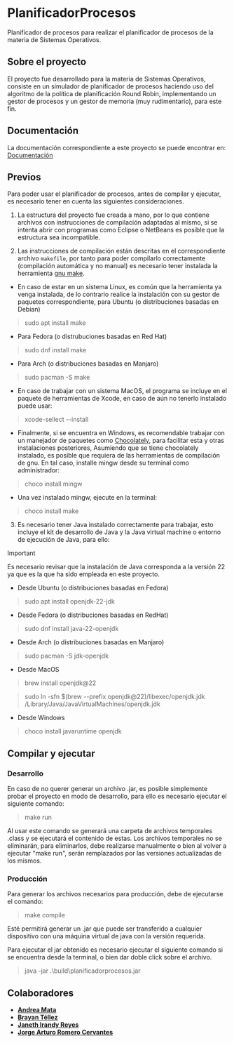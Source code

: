 # PlanificadorProcesos
Planificador de procesos para realizar el planificador de procesos de la materia de Sistemas Operativos.

## Sobre el proyecto
El proyecto fue desarrollado para la materia de Sistemas Operativos, consiste en un simulador de planificador de procesos haciendo uso del algoritmo de la política de planificación Round Robin, implementando un gestor de procesos y un gestor de memoria (muy rudimentario), para este fin.

## Documentación
La documentación correspondiente a este proyecto se puede encontrar en:
[Documentación](https://docs.google.com/document/d/1LmWvrZofBSCJoATmQdrziWC4EHy_jDRCppJTGdCcu9I/edit?usp=sharing)

## Previos
Para poder usar el planificador de procesos, antes de compilar y ejecutar, es necesario tener en cuenta las siguientes consideraciones.

1. La estructura del proyecto fue creada a mano, por lo que contiene archivos con instrucciones de compilación adaptadas al mismo, si se intenta abrir con programas como Eclipse o NetBeans es posible que la estructura sea incompatible.

2. Las instrucciones de compilación están descritas en el correspondiente archivo `makefile`, por tanto para poder compilarlo correctamente (compilación automática y no manual) es necesario tener instalada la herramienta [gnu make](https://www.gnu.org/software/make/manual/make.html).
- En caso de estar en un sistema Linux, es común que la herramienta ya venga instalada, de lo contrario realice la instalación con su gestor de paquetes correspondiente, para Ubuntu (o distribuciones basadas en Debian)
> sudo apt install make

- Para Fedora (o distrubuciones basadas en Red Hat)
> sudo dnf install make

- Para Arch (o distribuciones basadas en Manjaro)
> sudo pacman -S make

- En caso de trabajar con un sistema MacOS, el programa se incluye en el paquete de herramientas de Xcode, en caso de aún no tenerlo instalado puede usar:
> xcode-sellect --install

- Finalmente, si se encuentra en Windows, es recomendable trabajar con un manejador de paquetes como [Chocolately](https://chocolatey.org/), para facilitar esta y otras instalaciones posteriores, Asumiendo que se tiene chocolately instalado, es posible que requiera de las herramientas de compilación de gnu. En tal caso, installe mingw desde su terminal  como administrador:
> choco install mingw
- Una vez instalado mingw, ejecute en la terminal:
> choco install make

3. Es necesario tener Java instalado correctamente para trabajar, esto incluye el kit de desarrollo de Java y la Java virtual machine o entorno de ejecución de Java, para ello:

> [!Important]
> Es necesario revisar que la instalación de Java corresponda a la versión 22 ya que es la que ha sido empleada en este proyecto.

- Desde Ubuntu (o distribuciones basadas en Fedora)
> sudo apt install openjdk-22-jdk

- Desde Fedora (o distribuciones basadas en RedHat)
> sudo dnf install java-22-openjdk

- Desde Arch (o distribuciones basadas en Manjaro)
> sudo pacman -S jdk-openjdk

- Desde MacOS
> brew install openjdk@22

> sudo ln -sfn $(brew --prefix openjdk@22)/libexec/openjdk.jdk /Library/Java/JavaVirtualMachines/openjdk.jdk

- Desde Windows
> choco install javaruntime openjdk

## Compilar y ejecutar
### Desarrollo
En caso de no querer generar un archivo .jar, es posible simplemente probar el proyecto en modo de desarrollo, para ello es necesario ejecutar el siguiente comando:
> make run

Al usar este comando se generará una carpeta de archivos temporales .class y se ejecutará el contenido de estas. Los archivos temporales no se eliminarán, para eliminarlos, debe realizarse manualmente o bien al volver a ejecutar "make run", serán remplazados por las versiones actualizadas de los mismos.

### Producción
Para generar los archivos necesarios para producción, debe de ejecutarse el comando:
> make compile

Esté permitirá generar un .jar que puede ser transferido a cualquier dispositivo con una máquina virtual de java con la versión requerida.

Para ejecutar el jar obtenido es necesario ejecutar el siguiente comando si se encuentra desde la terminal, o bien dar doble click sobre el archivo.
> java -jar .\build\planificadorprocesos.jar

## Colaboradores
- **[Andrea Mata](https://github.com/AndreaMataRam)**
- **[Brayan Téllez](https://github.com/BrayanTCc83)**
- **[Janeth Irandy Reyes](https://github.com/IrandyR)**
- **[Jorge Arturo Romero Cervantes](https://github.com/JoarTactic)**
